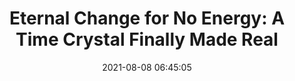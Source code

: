 ---
date: 2021-08-08 06:45:05
link:
  source: pocket
  source_url: https://getpocket.com
  text: 'Eternal Change for No Energy: A Time Crystal Finally Made Real'
  url: https://www.quantamagazine.org/first-time-crystal-built-using-googles-quantum-computer-20210730
source: pocket
syndicated:
- type: pocket
  url: https://www.quantamagazine.org/first-time-crystal-built-using-googles-quantum-computer-20210730
- type: mastodon
  url: https://mastodon.technology/users/roytang/statuses/106719178816082976
- type: twitter
  url: https://twitter.com/roytang/status/1424261758546432003/
title: 'Eternal Change for No Energy: A Time Crystal Finally Made Real'
---